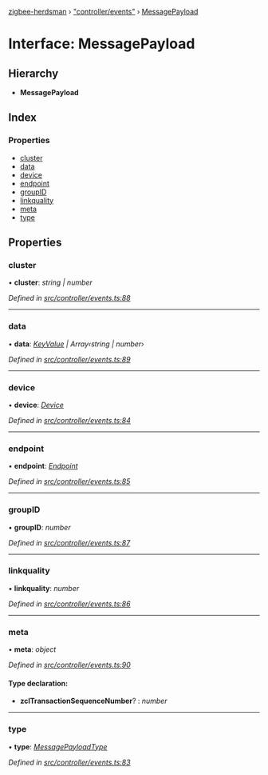 [zigbee-herdsman](../README.md) › ["controller/events"](../modules/_controller_events_.md) › [MessagePayload](_controller_events_.messagepayload.md)

# Interface: MessagePayload

## Hierarchy

* **MessagePayload**

## Index

### Properties

* [cluster](_controller_events_.messagepayload.md#cluster)
* [data](_controller_events_.messagepayload.md#data)
* [device](_controller_events_.messagepayload.md#device)
* [endpoint](_controller_events_.messagepayload.md#endpoint)
* [groupID](_controller_events_.messagepayload.md#groupid)
* [linkquality](_controller_events_.messagepayload.md#linkquality)
* [meta](_controller_events_.messagepayload.md#meta)
* [type](_controller_events_.messagepayload.md#type)

## Properties

###  cluster

• **cluster**: *string | number*

*Defined in [src/controller/events.ts:88](https://github.com/Koenkk/zigbee-herdsman/blob/632e6e4/src/controller/events.ts#L88)*

___

###  data

• **data**: *[KeyValue](_controller_tstype_.keyvalue.md) | Array‹string | number›*

*Defined in [src/controller/events.ts:89](https://github.com/Koenkk/zigbee-herdsman/blob/632e6e4/src/controller/events.ts#L89)*

___

###  device

• **device**: *[Device](../classes/_controller_model_device_.device.md)*

*Defined in [src/controller/events.ts:84](https://github.com/Koenkk/zigbee-herdsman/blob/632e6e4/src/controller/events.ts#L84)*

___

###  endpoint

• **endpoint**: *[Endpoint](../classes/_controller_model_endpoint_.endpoint.md)*

*Defined in [src/controller/events.ts:85](https://github.com/Koenkk/zigbee-herdsman/blob/632e6e4/src/controller/events.ts#L85)*

___

###  groupID

• **groupID**: *number*

*Defined in [src/controller/events.ts:87](https://github.com/Koenkk/zigbee-herdsman/blob/632e6e4/src/controller/events.ts#L87)*

___

###  linkquality

• **linkquality**: *number*

*Defined in [src/controller/events.ts:86](https://github.com/Koenkk/zigbee-herdsman/blob/632e6e4/src/controller/events.ts#L86)*

___

###  meta

• **meta**: *object*

*Defined in [src/controller/events.ts:90](https://github.com/Koenkk/zigbee-herdsman/blob/632e6e4/src/controller/events.ts#L90)*

#### Type declaration:

* **zclTransactionSequenceNumber**? : *number*

___

###  type

• **type**: *[MessagePayloadType](../modules/_controller_events_.md#messagepayloadtype)*

*Defined in [src/controller/events.ts:83](https://github.com/Koenkk/zigbee-herdsman/blob/632e6e4/src/controller/events.ts#L83)*
